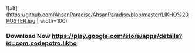 ![alt](https://github.com/AhsanParadise/AhsanParadise/blob/master/LIKHO%20POSTER.jpg | width=100)
### Download Now https://play.google.com/store/apps/details?id=com.codepotro.likho
<!--
**AhsanParadise/AhsanParadise** is a ✨ _special_ ✨ repository because its `README.md` (this file) appears on your GitHub profile.

Here are some ideas to get you started:

- 🔭 I’m currently working on ...
- 🌱 I’m currently learning ...
- 👯 I’m looking to collaborate on ...
- 🤔 I’m looking for help with ...
- 💬 Ask me about ...
- 📫 How to reach me: ...
- 😄 Pronouns: ...
- ⚡ Fun fact: ...
-->

